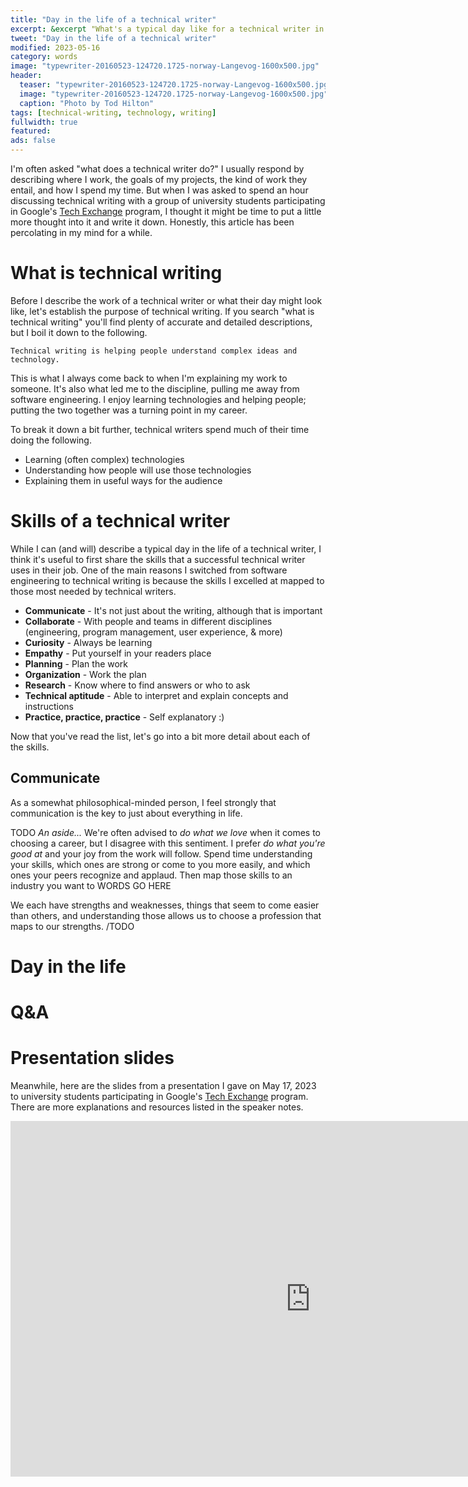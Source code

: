 ```yaml
---
title: "Day in the life of a technical writer"
excerpt: &excerpt "What's a typical day like for a technical writer in the software industry?"
tweet: "Day in the life of a technical writer" 
modified: 2023-05-16
category: words
image: "typewriter-20160523-124720.1725-norway-Langevog-1600x500.jpg"
header:
  teaser: "typewriter-20160523-124720.1725-norway-Langevog-1600x500.jpg"
  image: "typewriter-20160523-124720.1725-norway-Langevog-1600x500.jpg"
  caption: "Photo by Tod Hilton"
tags: [technical-writing, technology, writing]
fullwidth: true
featured: 
ads: false
---
```


I'm often asked "what does a technical writer do?" I usually respond by describing
where I work, the goals of my projects, the kind of work they entail, and how I spend
my time. But when I was asked to spend an hour discussing technical writing with a
group of university students participating in Google's
[Tech Exchange](https://buildyourfuture.withgoogle.com/programs/tech-exchange)
program, I thought it might be time to put a little more thought into it and write
it down. Honestly, this article has been percolating in my mind for a while.

# What is technical writing

Before I describe the work of a technical writer or what their day might look like, let's
establish the purpose of technical writing. If you search "what is technical writing" you'll
find plenty of accurate and detailed descriptions, but I boil it down to the following.

`Technical writing is helping people understand complex ideas and technology.`

This is what I always come back to when I'm explaining my work to someone. It's also
what led me to the discipline, pulling me away from software engineering. I enjoy
learning technologies and helping people; putting the two together was a turning
point in my career.

To break it down a bit further, technical writers spend much of their time doing the following.

*   Learning (often complex) technologies
*   Understanding how people will use those technologies
*   Explaining them in useful ways for the audience

# Skills of a technical writer

While I can (and will) describe a typical day in the life of a technical writer, I
think it's useful to first share the skills that a successful technical writer uses in
their job. One of the main reasons I switched from software engineering to technical
writing is because the skills I excelled at mapped to those most needed by technical
writers.

*   **Communicate** - It's not just about the writing, although that is important
*   **Collaborate** - With people and teams in different disciplines (engineering,
    program management, user experience, & more)
*   **Curiosity** - Always be learning
*   **Empathy** - Put yourself in your readers place
*   **Planning** - Plan the work
*   **Organization** - Work the plan
*   **Research** - Know where to find answers or who to ask
*   **Technical aptitude** - Able to interpret and explain concepts and instructions
*   **Practice, practice, practice** - Self explanatory :)

Now that you've read the list, let's go into a bit more detail about each of the skills.

## Communicate

As a somewhat philosophical-minded person, I feel strongly that communication is the
key to just about everything in life. 




TODO
_An aside..._ We're often advised to _do what we love_ when it comes to choosing a
career, but I disagree with this sentiment. I prefer _do what you're good at_ and
your joy from the work will follow. Spend time understanding your skills, which ones are
strong or come to you more easily, and which ones your peers recognize and applaud.
Then map those skills to an industry you want to WORDS GO HERE

We each have strengths and weaknesses, things that seem to come
easier than others, and understanding those allows us to choose a profession
that maps to our strengths.
/TODO

# Day in the life



# Q&A


# Presentation slides

Meanwhile, here are the slides from a presentation I gave on May 17, 2023 to university students
participating in Google's [Tech Exchange](https://buildyourfuture.withgoogle.com/programs/tech-exchange)
program. There are more explanations and resources listed in the speaker notes.

<iframe src="https://docs.google.com/presentation/d/e/2PACX-1vQTFjolEtPJNLUob0BfE8nV9NXmuueUSFydXhIGSz9ZVhPSilZ5JZNYEnoTdGx0iZcHYmwoNCe9yvfD/embed?start=true&loop=false&delayms=10000" frameborder="0" width="960" height="569" allowfullscreen="true" mozallowfullscreen="true" webkitallowfullscreen="true"></iframe>

